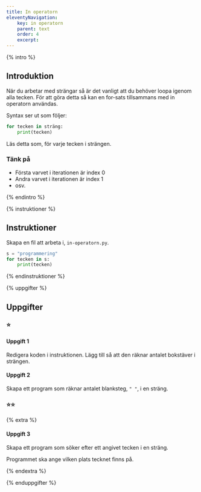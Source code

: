 ```yaml
---
title: In operatorn
eleventyNavigation:
    key: in operatorn
    parent: text
    order: 4
    excerpt: 
---
```

{% intro %}

## Introduktion

När du arbetar med strängar så är det vanligt att du behöver loopa igenom alla tecken.
För att göra detta så kan en for-sats tillsammans med in operatorn användas.

Syntax ser ut som följer:
```python
for tecken in sträng:
    print(tecken)
```

Läs detta som, för varje tecken i strängen.

### Tänk på
- Första varvet i iterationen är index 0
- Andra varvet i iterationen är index 1
- osv.


{% endintro %}

{% instruktioner %}

## Instruktioner

Skapa en fil att arbeta i, ```in-operatorn.py```.

```python
s = "programmering"
for tecken in s:
    print(tecken)
```


{% endinstruktioner %}

{% uppgifter %}

## Uppgifter
### ⭐
#### Uppgift 1

Redigera koden i instruktionen. Lägg till så att den räknar antalet bokstäver i strängen.

#### Uppgift 2

Skapa ett program som räknar antalet blanksteg, ```" "```,  i en sträng.

### ⭐⭐

{% extra %}

#### Uppgift 3

Skapa ett program som söker efter ett angivet tecken i en sträng.

Programmet ska ange vilken plats tecknet finns på.

{% endextra %}

{% enduppgifter %}